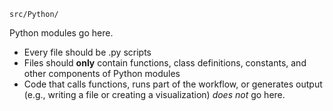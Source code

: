 `src/Python/`

Python modules go here.

* Every file should be .py scripts
* Files should **only** contain functions, class definitions, constants, and other components of Python modules
* Code that calls functions, runs part of the workflow, or generates output (e.g., writing a file or creating a visualization) *does not* go here.

